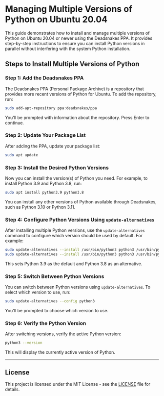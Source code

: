 # Managing Multiple Versions of Python on Ubuntu 20.04

This guide demonstrates how to install and manage multiple versions of Python on Ubuntu 20.04 or newer using the Deadsnakes PPA. It provides step-by-step instructions to ensure you can install Python versions in parallel without interfering with the system Python installation.

## Steps to Install Multiple Versions of Python

### Step 1: Add the Deadsnakes PPA

The Deadsnakes PPA (Personal Package Archive) is a repository that provides more recent versions of Python for Ubuntu. To add the repository, run:

```bash
sudo add-apt-repository ppa:deadsnakes/ppa
```

You'll be prompted with information about the repository. Press Enter to continue.

### Step 2: Update Your Package List

After adding the PPA, update your package list:

```bash
sudo apt update
```

### Step 3: Install the Desired Python Versions

Now you can install the version(s) of Python you need. For example, to install Python 3.9 and Python 3.8, run:

```bash
sudo apt install python3.9 python3.8
```

You can install any other versions of Python available through Deadsnakes, such as Python 3.10 or Python 3.11.

### Step 4: Configure Python Versions Using `update-alternatives`

After installing multiple Python versions, use the `update-alternatives` command to configure which version should be used by default. For example:

```bash
sudo update-alternatives --install /usr/bin/python3 python3 /usr/bin/python3.9 1
sudo update-alternatives --install /usr/bin/python3 python3 /usr/bin/python3.8 2
```

This sets Python 3.9 as the default and Python 3.8 as an alternative.

### Step 5: Switch Between Python Versions

You can switch between Python versions using `update-alternatives`. To select which version to use, run:

```bash
sudo update-alternatives --config python3
```

You'll be prompted to choose which version to use.

### Step 6: Verify the Python Version

After switching versions, verify the active Python version:

```bash
python3 --version
```

This will display the currently active version of Python.

---

## License

This project is licensed under the MIT License - see the [LICENSE](LICENSE) file for details.
